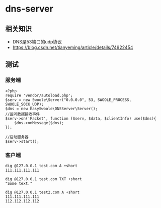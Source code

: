 # dns-server
## 相关知识
- DNS是53端口的udp协议
- https://blog.csdn.net/tianyeming/article/details/74922454
## 测试
### 服务端
```
<?php
require 'vendor/autoload.php';
$serv = new Swoole\Server("0.0.0.0", 53, SWOOLE_PROCESS, SWOOLE_SOCK_UDP);
$dns = new EasySwoole\DNSServer\Server();
//监听数据接收事件
$serv->on('Packet', function ($serv, $data, $clientInfo) use($dns){
    $dns->onMessage($dns);
});

//启动服务器
$serv->start();
```
### 客户端
```
dig @127.0.0.1 test.com A +short
111.111.111.111

dig @127.0.0.1 test.com TXT +short
"Some text."

dig @127.0.0.1 test2.com A +short
111.111.111.111
112.112.112.112
```